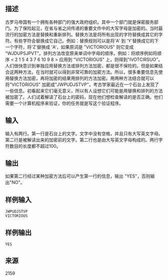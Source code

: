 ## 描述


古罗马帝国有一个拥有各种部门的强大政府组织。其中一个部门就是保密服务部门。为了保险起见，在省与省之间传递的重要文件中的大写字母是加密的。当时最流行的加密方法是替换和重新排列。替换方法是将所有出现的字符替换成其它的字符。有些字符会替换成它自己。例如：替换规则可以是将'A' 到 'Y'替换成它的下一个字符，将'Z'替换成 'A'，如果原词是 "VICTORIOUS" 则它变成 "WJDUPSJPVT"。排列方法改变原来单词中字母的顺序。例如：将顺序例如将顺序 < 2 1 5 4 3 7 6 10 9 8 > 应用到 "VICTORIOUS" 上，则得到"IVOTCIRSUO"。人们很快意识到单独应用替换方法或排列方法加密，都是很不保险的。但是如果结合这两种方法，在当时就可以得到非常可靠的加密方法。所以，很多重要信息先使用替换方法加密，再将加密的结果用排列的方法加密。用两种方法结合就可以将"VICTORIOUS" 加密成"JWPUDJSTVP"。考古学家最近在一个石台上发现了一些信息。初看起来它们毫无意义，所以有人设想它们可能是用替换和排列的方法被加密了。人们试着解读了石台上的密码，现在他们想检查解读的是否正确。他们需要一个计算机程序来验证，你的任务就是写这个验证程序。

## 输入


输入有两行。第一行是石台上的文字。文字中没有空格，并且只有大写英文字母。第二行是被解读出来的加密前的文字。第二行也是由大写英文字母构成的。两行字符数目的长度都不超过100。

## 输出


如果第二行经过某种加密方法后可以产生第一行的信息，输出 "YES"，否则输出"NO"。

## 样例输入


```
JWPUDJSTVP
VICTORIOUS
```


## 样例输出


```
YES

```


## 来源


2159

